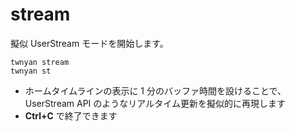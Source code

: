 # stream

擬似 UserStream モードを開始します。

```
twnyan stream
twnyan st
```

- ホームタイムラインの表示に 1 分のバッファ時間を設けることで、UserStream API のようなリアルタイム更新を擬似的に再現します
- **Ctrl+C** で終了できます
